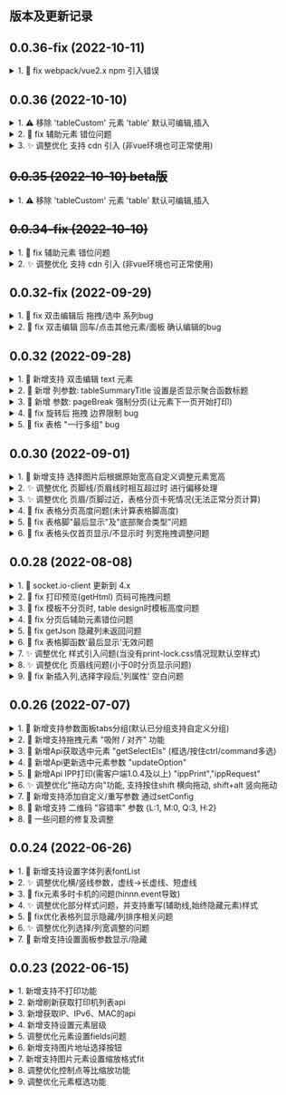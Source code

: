 版本及更新记录
------------------------------
## 0.0.36-fix (2022-10-11)
<details>
  <summary>1. 🐛️ fix webpack/vue2.x npm 引入错误</summary>
</details>

## 0.0.36 (2022-10-10)
<details>
  <summary>1. ⚠️  移除 'tableCustom' 元素 'table' 默认可编辑,插入 </summary>
</details>
<details>
  <summary>2. 🐛 fix 辅助元素 错位问题</summary>
</details>
<details>
  <summary>3. ✨ 调整优化 支持 cdn 引入 (非vue环境也可正常使用)</summary>

```html
<head>
    <!-- 打印样式是必须的，你可以调整成自由链接， 注意名称 print-lock.css -->
    <link rel="stylesheet" type="text/css" media="print" href="https://unpkg.com/vue-plugin-hiprint@0.0.36/dist/print-lock.css" />
    <!-- 下列使用的都是 unpkg提供的 稳定性未知, 建议下载自行处理  -->
    <!-- jquery 必须 -->
    <script src="https://unpkg.com/jquery@3.6.1/dist/jquery.js"></script>
    <!-- 条形码 -->
    <script src="https://unpkg.com/jsbarcode@3.11.5/dist/JsBarcode.all.min.js"></script>
    <!-- 颜色选择器 -->
    <script src="https://unpkg.com/@claviska/jquery-minicolors@2.3.6/jquery.minicolors.min.js"></script>
    <!-- 直接打印(print2)需要 -->
    <script src="https://unpkg.com/socket.io-client@4.5.1/dist/socket.io.min.js"></script>
    <!-- toPdf需要 -->
    <script src="https://unpkg.com/canvg@3.0.10/lib/umd.js"></script>
    <script src="https://unpkg.com/jspdf@2.5.1/dist/jspdf.umd.min.js"></script>
    <script src="https://unpkg.com/html2canvas@1.4.1/dist/html2canvas.js"></script>
    <!-- vue-plugin-hiprint 😃 -->
    <script src="https://unpkg.com/vue-plugin-hiprint@0.0.36/dist/vue-plugin-hiprint.js"></script>
</head>
<body>
<!-- 注意 defer -->
<script defer>
  console.log('vue-plugin-hiprint')
  console.log(window['vue-plugin-hiprint'])
  console.log('hiprint')
  // hiprint 以注入 全局
  console.log(hiprint)
  var autoConnect = window['vue-plugin-hiprint'].autoConnect,
    disAutoConnect = window['vue-plugin-hiprint'].disAutoConnect,
    defaultElementTypeProvider = window['vue-plugin-hiprint'].defaultElementTypeProvider;
</script>
</body>
```
</details>

## ~~0.0.35 (2022-10-10)  beta版~~
<details>
  <summary>1. ⚠️  移除 'tableCustom' 元素 'table' 默认可编辑,插入 </summary>
</details>

## ~~0.0.34-fix (2022-10-10)~~
<details>
  <summary>1. 🐛 fix 辅助元素 错位问题</summary>
</details>
<details>
  <summary>2. ✨ 调整优化 支持 cdn 引入 (非vue环境也可正常使用)</summary>

```html
<head>
    <!-- 打印样式是必须的，你可以调整成自由链接， 注意名称 print-lock.css -->
    <link rel="stylesheet" type="text/css" media="print" href="https://unpkg.com/vue-plugin-hiprint@0.0.34/dist/print-lock.css" />
    <!-- 下列使用的都是 unpkg提供的 稳定性未知, 建议下载自行处理  -->
    <!-- jquery 必须 -->
    <script src="https://unpkg.com/jquery@3.6.1/dist/jquery.js"></script>
    <!-- 条形码 -->
    <script src="https://unpkg.com/jsbarcode@3.11.5/dist/JsBarcode.all.min.js"></script>
    <!-- 颜色选择器 -->
    <script src="https://unpkg.com/@claviska/jquery-minicolors@2.3.6/jquery.minicolors.min.js"></script>
    <!-- 直接打印(print2)需要 -->
    <script src="https://unpkg.com/socket.io-client@4.5.1/dist/socket.io.min.js"></script>
    <!-- toPdf需要 -->
    <script src="https://unpkg.com/browse/canvg@4.0.1/dist/index.cjs"></script>
    <script src="https://unpkg.com/jspdf@2.5.1/dist/jspdf.umd.min.js"></script>
    <script src="https://unpkg.com/html2canvas@1.4.1/dist/html2canvas.js"></script>
    <!-- vue-plugin-hiprint 😃 -->
    <script src="https://unpkg.com/vue-plugin-hiprint@0.0.34/dist/vue-plugin-hiprint.js"></script>
</head>
```
</details>

## 0.0.32-fix (2022-09-29)
<details>
  <summary>1. 🐛 fix 双击编辑后 拖拽/选中 系列bug</summary>
</details>
<details>
  <summary>2. 🐛 fix 双击编辑 回车/点击其他元素/面板 确认编辑的bug</summary>
</details>

## 0.0.32 (2022-09-28)
<details>
  <summary>1. 🌈 新增支持 双击编辑 text 元素</summary>
</details>
<details>
  <summary>2. 🌈 新增 列参数: tableSummaryTitle 设置是否显示聚合函数标题</summary>
</details>
<details>
  <summary>3. 🌈 新增 参数: pageBreak 强制分页(让元素下一页开始打印)</summary>
</details>
<details>
  <summary>4. 🐛 fix 旋转后 拖拽 边界限制 bug</summary>
</details>
<details>
  <summary>5. 🐛 fix 表格 "一行多组" bug</summary>
</details>

## 0.0.30 (2022-09-01)
<details>
  <summary>1. 🌈 新增支持 选择图片后根据原始宽高自定义调整元素宽高</summary>

```javascript
hiprintTemplate = new hiprint.PrintTemplate({
  onImageChooseClick: (target) => {
    // 测试 3秒后修改图片地址值
    setTimeout(() => {
      // target.refresh(url,options,callback)
      // 自定义处理
      // target.refresh(url,false,(el,width,height)=>{
      //   el.options.width = width;
      //   el.designTarget.css('width', width + "pt");
      //   el.designTarget.children('.resize-panel').trigger($.Event('click'));
      // })
      target.refresh("https://portrait.gitee.com/uploads/avatars/user/1800/5400665_CcSimple_1591166830.png!avatar200", {
        // auto: true, // 根据图片宽高自动等比(宽>高?width:height)
        // width: true, // 按宽调整高
        // height: true, // 按高调整宽
        real: true // 根据图片实际尺寸调整(转pt)
      })
    }, 3000)
  }
})
```
</details>
<details>
  <summary>2. ✨ 调整优化 页脚线/页眉线时相互超过时 进行偏移处理</summary>
</details>
<details>
  <summary>3. ✨ 调整优化 页眉/页脚过近，表格分页卡死情况(无法正常分页计算)</summary>
</details>
<details>
  <summary>4. 🐛 fix 表格分页高度问题(未计算表格脚高度)</summary>
</details>
<details>
  <summary>5. 🐛 fix 表格脚"最后显示"及"底部聚合类型"问题</summary>
</details>
<details>
  <summary>6. 🐛 fix 表格头仅首页显示/不显示时 列宽拖拽调整问题</summary>
</details>

## 0.0.28 (2022-08-08)
<details>
  <summary>1. 🐛 socket.io-client 更新到 4.x</summary>
</details>
<details>
  <summary>2. 🐛 fix 打印预览(getHtml) 页码可拖拽问题</summary>
</details>
<details>
  <summary>3. 🐛 fix 模板不分页时, table design时模板高度问题</summary>
</details>
<details>
  <summary>4. 🐛 fix 分页后辅助元素错位问题</summary>
</details>
<details>
  <summary>5. 🐛 fix getJson 隐藏列未返回问题</summary>
</details>
<details>
  <summary>6. 🐛 fix 表格脚函数'最后显示'无效问题</summary>
</details>
<details>
  <summary>7. ✨ 调整优化 样式引入问题(当没有print-lock.css情况现默认空样式)</summary>
</details>
<details>
  <summary>8. ✨ 调整优化 页眉线问题(小于0时分页显示问题)</summary>
</details>
<details>
  <summary>9. 🐛 fix 新插入列,选择字段后,'列属性' 空白问题</summary>
</details>

## 0.0.26 (2022-07-07)
<details>
 <summary>1. 🌈 新增支持参数面板tabs分组(默认已分组支持自定义分组)</summary>

```javascript
hiprint.setConfig({
  text: {
    tabs: [
      // 隐藏部分 (根据已有分组顺序来)
      {
        name: '测试', options: [
          {
            name: 'title',
            hidden: false
          },
          {
            name: 'field',
            hidden: true
          },
        ]
      },
    ],
  },
  image: {
    tabs: [
      {
        // 整体替换 及当前选项卡 按新参数设定
        replace: true,
        name: '基本', options: [
          {
            name: 'field',
            hidden: false
          },
          {
            name: 'src',
            hidden: false
          },
          {
            name: 'fit',
            hidden: false
          }
        ]
      },
    ],
  }
});
```
</details>
<details>
 <summary>2. 🌈 新增支持拖拽元素 "吸附 / 对齐" 功能</summary>

</details>
<details>
 <summary>3. 🌈 新增Api获取选中元素 "getSelectEls" (框选/按住ctrl/command多选)</summary>

```javascript
// 单选时 返回 [e]
let els = hiprintTemplate.getSelectEls();
console.log(els)
```
</details>
<details>
 <summary>4. 🌈 新增Api更新选中元素参数 "updateOption" </summary>

```javascript
// 更新当前选中元素字体为 12pt
hiprintTemplate.updateOption('fontSize', 12);
// 更新当前选中元素字体粗细为 bolder
hiprintTemplate.updateOption('fontWeight', 'bolder');
```
</details>
<details>
 <summary>5. 🌈 新增Api IPP打印(需客户端1.0.4及以上) "ippPrint","ippRequest" </summary>

```javascript
/**
 * 通过IPP 可以调用打印机所提供的功能
 * 如：创建打印任务，取消打印任务，通过uri打印文档等等 （需要打印机支持）
 * 详见 IPP: https://github.com/williamkapke/ipp
 */
// 不知道打印机 ipp 情况， 可通过 '客户端' 获取一下
const printerList = hiprintTemplate.getPrinterList();
console.log(printerList)
if (!printerList.length) return;
let p = printerList[0];
console.log(p)
// 系统不同， 参数可能不同
let url = p.options['printer-uri-supported'];
// 测试 打印文本
hiprint.ippPrint({
  url: url,
  // 打印机参数： {version,uri,charset,language}
  opt: {},
  action: 'Print-Job',
  // ipp参数
  message: {
    "operation-attributes-tag": {
      "requesting-user-name": "hiPrint", // 用户名
      "job-name": "ipp Test Job", // 任务名
      "document-format": "text/plain" // 文档类型
    },
    // data 需为 Buffer (客户端简单处理了string 转 Buffer), 支持设置 encoding
    // data 需为 Buffer (客户端简单处理了string 转 Buffer), 支持设置 encoding
    // data 需为 Buffer (客户端简单处理了string 转 Buffer), 支持设置 encoding
    // 其他 Uint8Array/ArrayBuffer   默认仅 使用 Buffer.from(data)
    // 其他 Uint8Array/ArrayBuffer   默认仅 使用 Buffer.from(data)
    // 其他 Uint8Array/ArrayBuffer   默认仅 使用 Buffer.from(data)
    // 其他 Uint8Array/ArrayBuffer   默认仅 使用 Buffer.from(data)
    data: 'test test test test test test test',
    encoding: 'utf-8' // 默认可不传
  }
}, (res) => {
  // 执行的ipp 任务回调 / 错误回调
  console.log(res)
}, (printer) => {
  // ipp连接成功 回调 打印机信息
  console.log(printer)
})
```
</details>
<details>
 <summary>6. ✨ 调整优化"拖动方向"功能, 支持按住shift 横向拖动, shift+alt 竖向拖动 </summary>

</details>
<details>
 <summary>7. 🌈 新增支持添加自定义/重写参数 通过setConfig</summary>

```javascript
hiprint.setConfig({
  optionItems: [
    // 自定义添加一个scale参数  （重写及定义一个已存在的name）
    function () {
      function t() {
        // json模板 options 对应键值
        this.name = "scale";
      }
      return t.prototype.css = function (t, e) { // t: 元素对象， e 参数值
        if (t && t.length) {
          if (e) return t.css('transform', 'scale(' + e + ')');
        }
        return null;
      }, t.prototype.createTarget = function (t,i,e) { //  t: 元素对象，i: 元素options, e: 元素printElementType
        return this.target = $('<div class="hiprint-option-item">\n        <div class="hiprint-option-item-label">\n        缩放\n        </div>\n        <div class="hiprint-option-item-field">\n        <input type="number" class="auto-submit"/>\n        </div>\n    </div>'), this.target;
      }, t.prototype.getValue = function () {
        var t = this.target.find("input").val();
        if (t) return parseFloat(t.toString());
      }, t.prototype.setValue = function (t) { //  t: options 对应键的值
        this.target.find("input").val(t);
      }, t.prototype.destroy = function () {
        this.target.remove();
      }, t;
    }(),
  ],
  // 添加到 样式 tab 下的 transform 后面
  text: {
    tabs: [
      {
        name: '基础', options: []
      },
      {
        name: '样式', options: [
          {
            name: 'scale',
            after: 'transform', // 自定义参数，插入在 transform 之后
            hidden: false
          },
        ]
      }
    ]
  }
})
```
</details>
<details>
 <summary>8. 🌈 新增支持 二维码 "容错率" 参数 {L:1, M:0, Q:3, H:2}</summary>

```javascript
// json模板中配置
options: {
  qrcodeLevel: 1 // {L:1, M:0, Q:3, H:2}
}
```
</details>
<details>
 <summary>8. 🐛 一些问题的修复及调整</summary>

```
1. fix 不显示表头时，样式问题
2. fix 元素参数(字体、字间距)对宽高大小框的影响
3. fix printerList、address 回调越来越多的问题
4. fix printSuccess、printError 回调越来越多的问题
5. fix 多选元素 拖拽 辅助线 问题
6. 调整优化 宽高大小/坐标位置 样式 (居中)
7. fix 表格列排序样式问题
8. fix 部分参数设置未及时生效问题（左/右/下边框;上/下/右内边距）
```
</details>

## 0.0.24 (2022-06-26)
<details>
 <summary>1. 🌈 新增支持设置字体列表fontList</summary>

```javascript
hiprintTemplate = new hiprint.PrintTemplate({
  ...,
  // 自定义可选字体（本机已安装字体）
  // 或者使用 hiprintTemplate.setFontList([])
  // 或元素中 options.fontList: []
  fontList: [
    {title:'微软雅黑',value:'Microsoft YaHei'},
    {title:'黑体',value:'STHeitiSC-Light'},
    {title:'思源黑体',value:'SourceHanSansCN-Normal'},
    {title:'王羲之书法体',value:'王羲之书法体'},
    {title:'宋体',value:'SimSun'},
    {title:'华为楷体',value:'STKaiti'},
    {title:'cursive',value:'cursive'},
  ],
```
</details>
<details>
 <summary>2. ✨ 调整优化横/竖线参数，虚线->长虚线、短虚线</summary>

```
详见参数配置
```
</details>
<details>
 <summary>3. 🐛 fix元素多时卡机的问题(hinnn.event导致)</summary>

```
元素多卡顿问题(hinnn.event导致)
```
</details>
<details>
 <summary>4. ✨ 调整优化部分样式问题，并支持重写(辅助线,始终隐藏元素)样式</summary>

```
始终隐藏元素 重写 .alwaysHide css

position/size-box的样式（层级及元素行高影响问题）

/* 拖拽时元素辅助线 */
.toplineOfPosition, .bottomlineOfPosition {
  border: 0;
  border-top: 1px dashed  rgb(169, 169, 169);
}
.leftlineOfPosition, .rightlineOfPosition {
  border: 0;
  border-left: 1px dashed  rgb(169, 169, 169);
}
```
</details>
<details>
 <summary>5. 🐛 ️fix优化表格列显示隐藏/列排序相关问题</summary>

```
```
</details>
<details>
 <summary>6. ✨ 调整优化列选择/列宽调整的问题</summary>

```
```
</details>
<details>
 <summary>7. 🌈 新增支持设置面板参数显示/隐藏</summary>

```javascript
hiprint.setConfig({
  movingDistance: 2.5,
  panel: {
    supportOptions: [
      {
        name: 'firstPaperFooter', // 隐藏 首页页尾
        hidden: true
      },
      {
        name: 'evenPaperFooter', // 隐藏 偶数页页尾
        hidden: true
      },
    ]
  }
})
```
</details>

## 0.0.23 (2022-06-15)
<details>
 <summary>1. 新增支持不打印功能</summary>

```
设置元素 options.showInPage: 'none' 打印时不打印
或在右侧参数 '显示规则' 下列选择 '始终隐藏'
```
</details>
<details>
 <summary>2. 新增刷新获取打印机列表api</summary>

```javascript
// 连接上客户端时 获取最新打印机列表
hiprint.refreshPrinterList((list)=>{
  console.log(list)
})
```
</details>

<details>
 <summary>3. 新增获取IP、IPv6、MAC的api</summary>

```javascript
// 连接上客户端时 获取MAC地址等
/**
 * 参数格式：
 * 1. 类型（ip、ipv6、mac、dns、all、interface、vboxnet）
 * 2. 回调 data => {addr, e}  addr: 返回的数据 e:错误信息
 * 3. 其他参数 ...args
 */
hiprint.getAddress('mac',(data)=>{
  console.log('mac')
  console.log(data)
})
```
</details>

<details>
 <summary>4. 新增支持设置元素层级</summary>

```
options.zIndex: 10 调整元素层级
或在右侧参数 '元素层级' 中输入 10
```
</details>

<details>
 <summary>5. 调整优化元素设置fields问题</summary>

```
(原无法返回此fields列表，且需设置在元素的printElementType中)
设置元素字段名 options.fields: [{"text":'id',"field":'id']
字段名将变成下列选择样式， getJson() 将返回此列表
```
</details>

<details>
 <summary>6. 新增支持图片地址选择按钮</summary>

```javascript
hiprintTemplate = new hiprint.PrintTemplate({
  template: panel,
  // 图片选择功能
  onImageChooseClick: (target) => {
    // target.getValue()
    // 测试 3秒后修改图片地址值
    setTimeout(()=>{
      target.refresh("url")
    },3000)
  },
  settingContainer: '#PrintElementOptionSetting',
});
```
</details>

<details>
 <summary>7. 新增支持图片元素设置缩放格式fit</summary>

```
图片元素设置 options.bject-fix: fill|contain|cover|none
或右侧参数 '图片缩放' 下拉选择
```
</details>

<details>
 <summary>8. 调整优化控制点等比缩放功能</summary>

```
text元素修改为barcode/qrcode时调整控制按钮
右下控制点拖动时等比缩放, 按住shift时可自由缩放
```
</details>

<details>
 <summary>9. 调整优化元素框选功能</summary>

```
从右侧参数栏快速从右往左选择时鼠标移动到design内时框选框的大小问题
```
</details>
